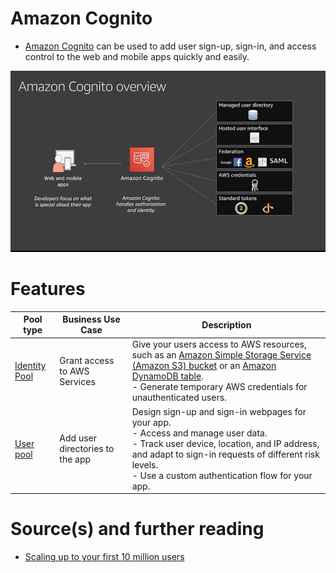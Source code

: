 
# Amazon Cognito
- [Amazon Cognito](https://aws.amazon.com/cognito/) can be used to add user sign-up, sign-in, and access control to the web and mobile apps quickly and easily.

![img.png](../../../12_OtherServices/assests/amazon_cognito.png)

# Features

| Pool type                                                                              | Business Use Case               | Description                                                                                                                                                                                                                                                                                                                   |
|----------------------------------------------------------------------------------------|---------------------------------|-------------------------------------------------------------------------------------------------------------------------------------------------------------------------------------------------------------------------------------------------------------------------------------------------------------------------------|
| [Identity Pool](https://repost.aws/knowledge-center/cognito-user-pools-identity-pools) | Grant access to AWS Services    | Give your users access to AWS resources, such as an [Amazon Simple Storage Service (Amazon S3) bucket](../../../7_StorageServices/3_ObjectStorageS3/Readme.md) or an [Amazon DynamoDB table](../../../6_DatabaseServices/AmazonDynamoDB/Readme.md).<br/>- Generate temporary AWS credentials for unauthenticated users. |
| [User pool](https://repost.aws/knowledge-center/cognito-user-pools-identity-pools)     | Add user directories to the app | Design sign-up and sign-in webpages for your app. <br/>- Access and manage user data. <br/>- Track user device, location, and IP address, and adapt to sign-in requests of different risk levels. <br/>- Use a custom authentication flow for your app.                                                                       |

# Source(s) and further reading
- [Scaling up to your first 10 million users](https://www.youtube.com/watch?v=kKjm4ehYiMs)